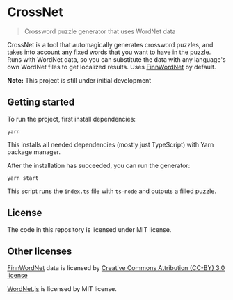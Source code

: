# CrossNet

> Crossword puzzle generator that uses WordNet data

CrossNet is a tool that automagically generates crossword puzzles, and takes
into account any fixed words that you want to have in the puzzle. Runs with
WordNet data, so you can substitute the data with any language's own WordNet
files to get localized results. Uses
[FinnWordNet](https://www.kielipankki.fi/corpora/finnwordnet/) by default.

**Note:** This project is still under initial development

## Getting started

To run the project, first install dependencies:

```
yarn
```

This installs all needed dependencies (mostly just TypeScript) with Yarn package
manager.

After the installation has succeeded, you can run the generator:

```
yarn start
```

This script runs the `index.ts` file with `ts-node` and outputs a filled puzzle.

## License

The code in this repository is licensed under MIT license.

## Other licenses

[FinnWordNet](https://www.kielipankki.fi/corpora/finnwordnet/) data is licensed
by [Creative Commons Attribution (CC-BY) 3.0
license](http://creativecommons.org/licenses/by/3.0/)

[WordNet.js](https://github.com/words/wordnet) is licensed by MIT license.